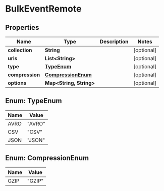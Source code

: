 
# BulkEventRemote

## Properties
Name | Type | Description | Notes
------------ | ------------- | ------------- | -------------
**collection** | **String** |  |  [optional]
**urls** | **List&lt;String&gt;** |  |  [optional]
**type** | [**TypeEnum**](#TypeEnum) |  |  [optional]
**compression** | [**CompressionEnum**](#CompressionEnum) |  |  [optional]
**options** | **Map&lt;String, String&gt;** |  |  [optional]


<a name="TypeEnum"></a>
## Enum: TypeEnum
Name | Value
---- | -----
AVRO | &quot;AVRO&quot;
CSV | &quot;CSV&quot;
JSON | &quot;JSON&quot;


<a name="CompressionEnum"></a>
## Enum: CompressionEnum
Name | Value
---- | -----
GZIP | &quot;GZIP&quot;



